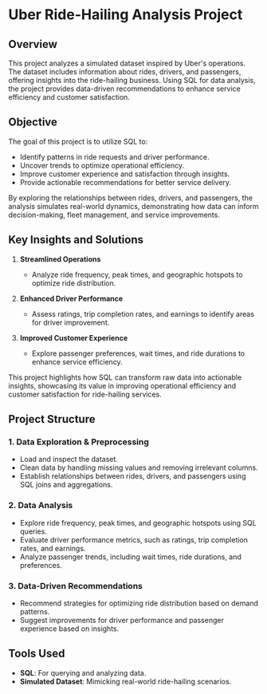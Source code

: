 # Uber Ride-Hailing Analysis Project  

## Overview  
This project analyzes a simulated dataset inspired by Uber's operations. The dataset includes information about rides, drivers, and passengers, offering insights into the ride-hailing business. Using SQL for data analysis, the project provides data-driven recommendations to enhance service efficiency and customer satisfaction.  

## Objective  
The goal of this project is to utilize SQL to:  
- Identify patterns in ride requests and driver performance.  
- Uncover trends to optimize operational efficiency.  
- Improve customer experience and satisfaction through insights.  
- Provide actionable recommendations for better service delivery.  

By exploring the relationships between rides, drivers, and passengers, the analysis simulates real-world dynamics, demonstrating how data can inform decision-making, fleet management, and service improvements.  

## Key Insights and Solutions  

1. **Streamlined Operations**  
   - Analyze ride frequency, peak times, and geographic hotspots to optimize ride distribution.  

2. **Enhanced Driver Performance**  
   - Assess ratings, trip completion rates, and earnings to identify areas for driver improvement.  

3. **Improved Customer Experience**  
   - Explore passenger preferences, wait times, and ride durations to enhance service efficiency.  

This project highlights how SQL can transform raw data into actionable insights, showcasing its value in improving operational efficiency and customer satisfaction for ride-hailing services.  

## Project Structure  

### 1. Data Exploration & Preprocessing  
- Load and inspect the dataset.  
- Clean data by handling missing values and removing irrelevant columns.  
- Establish relationships between rides, drivers, and passengers using SQL joins and aggregations.  

### 2. Data Analysis  
- Explore ride frequency, peak times, and geographic hotspots using SQL queries.  
- Evaluate driver performance metrics, such as ratings, trip completion rates, and earnings.  
- Analyze passenger trends, including wait times, ride durations, and preferences.  

### 3. Data-Driven Recommendations  
- Recommend strategies for optimizing ride distribution based on demand patterns.  
- Suggest improvements for driver performance and passenger experience based on insights.  

## Tools Used  
- **SQL**: For querying and analyzing data.  
- **Simulated Dataset**: Mimicking real-world ride-hailing scenarios.  


